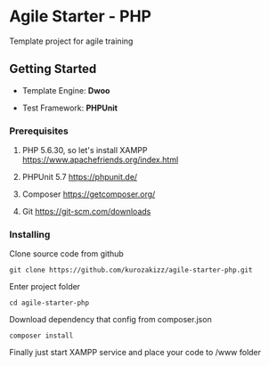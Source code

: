 # Agile Starter - PHP

Template project for agile training

## Getting Started

- Template Engine: **Dwoo**

- Test Framework: **PHPUnit**

### Prerequisites

1. PHP 5.6.30, so let's install XAMPP https://www.apachefriends.org/index.html

2. PHPUnit 5.7 https://phpunit.de/

3. Composer https://getcomposer.org/

4. Git https://git-scm.com/downloads

### Installing

Clone source code from github

```
git clone https://github.com/kurozakizz/agile-starter-php.git
```

Enter project folder

```
cd agile-starter-php
```

Download dependency that config from composer.json

```
composer install
```

Finally just start XAMPP service and place your code to /www folder
